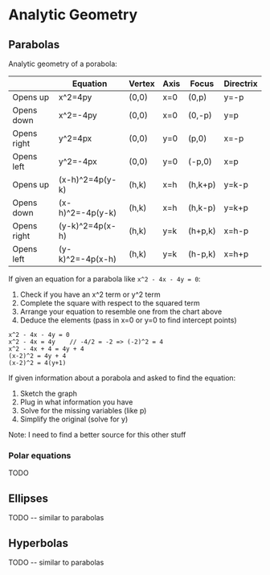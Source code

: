 # Analytic Geometry

## Parabolas

Analytic geometry of a porabola:

|             | Equation         | Vertex | Axis | Focus   | Directrix |
| ----------- | ---------------- | ------ | ---- | ------- | --------- |
| Opens up    | x^2=4py          | (0,0)  | x=0  | (0,p)   | y=-p      |
| Opens down  | x^2=-4py         | (0,0)  | x=0  | (0,-p)  | y=p       |
| Opens right | y^2=4px          | (0,0)  | y=0  | (p,0)   | x=-p      |
| Opens left  | y^2=-4px         | (0,0)  | y=0  | (-p,0)  | x=p       |
| Opens up    | (x-h)^2=4p(y-k)  | (h,k)  | x=h  | (h,k+p) | y=k-p     |
| Opens down  | (x-h)^2=-4p(y-k) | (h,k)  | x=h  | (h,k-p) | y=k+p     |
| Opens right | (y-k)^2=4p(x-h)  | (h,k)  | y=k  | (h+p,k) | x=h-p     |
| Opens left  | (y-k)^2=-4p(x-h) | (h,k)  | y=k  | (h-p,k) | x=h+p     |

If given an equation for a parabola like `x^2 - 4x - 4y = 0`:

1. Check if you have an x^2 term or y^2 term
2. Complete the square with respect to the squared term
3. Arrange your equation to resemble one from the chart above
4. Deduce the elements (pass in x=0 or y=0 to find intercept points)

```
x^2 - 4x - 4y = 0
x^2 - 4x = 4y    // -4/2 = -2 => (-2)^2 = 4
x^2 - 4x + 4 = 4y + 4
(x-2)^2 = 4y + 4
(x-2)^2 = 4(y+1)
```

If given information about a porabola and asked to find the equation:

1. Sketch the graph
2. Plug in what information you have
3. Solve for the missing variables (like p)
4. Simplify the original (solve for y)

Note: I need to find a better source for this other stuff

### Polar equations

TODO

## Ellipses

TODO -- similar to parabolas

## Hyperbolas

TODO -- similar to parabolas
